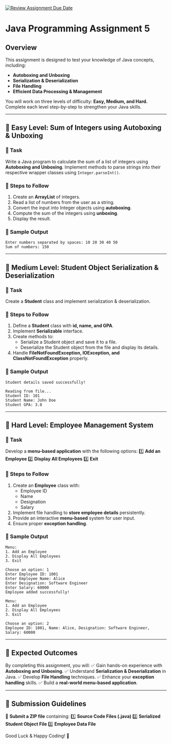 [![Review Assignment Due Date](https://classroom.github.com/assets/deadline-readme-button-22041afd0340ce965d47ae6ef1cefeee28c7c493a6346c4f15d667ab976d596c.svg)](https://classroom.github.com/a/AmSMW0kA)
# Java Programming Assignment 5

## Overview
This assignment is designed to test your knowledge of Java concepts, including:
- **Autoboxing and Unboxing**
- **Serialization & Deserialization**
- **File Handling**
- **Efficient Data Processing & Management**

You will work on three levels of difficulty: **Easy, Medium, and Hard.** Complete each level step-by-step to strengthen your Java skills.

---

## 📌 Easy Level: Sum of Integers using Autoboxing & Unboxing
### 🎯 Task
Write a Java program to calculate the sum of a list of integers using **Autoboxing and Unboxing**. Implement methods to parse strings into their respective wrapper classes using `Integer.parseInt()`.

### 🔹 Steps to Follow
1. Create an **ArrayList** of integers.
2. Read a list of numbers from the user as a string.
3. Convert the input into Integer objects using **autoboxing**.
4. Compute the sum of the integers using **unboxing**.
5. Display the result.

### 📄 Sample Output
```
Enter numbers separated by spaces: 10 20 30 40 50
Sum of numbers: 150
```

---

## 📌 Medium Level: Student Object Serialization & Deserialization
### 🎯 Task
Create a **Student** class and implement serialization & deserialization.

### 🔹 Steps to Follow
1. Define a **Student** class with **id, name, and GPA**.
2. Implement **Serializable** interface.
3. Create methods to:
   - Serialize a Student object and save it to a file.
   - Deserialize the Student object from the file and display its details.
4. Handle **FileNotFoundException, IOException, and ClassNotFoundException** properly.

### 📄 Sample Output
```
Student details saved successfully!

Reading from file...
Student ID: 101
Student Name: John Doe
Student GPA: 3.8
```

---

## 📌 Hard Level: Employee Management System
### 🎯 Task
Develop a **menu-based application** with the following options:
1️⃣ **Add an Employee**
2️⃣ **Display All Employees**
3️⃣ **Exit**

### 🔹 Steps to Follow
1. Create an **Employee** class with:
   - Employee ID
   - Name
   - Designation
   - Salary
2. Implement file handling to **store employee details** persistently.
3. Provide an interactive **menu-based** system for user input.
4. Ensure proper **exception handling**.

### 📄 Sample Output
```
Menu:
1. Add an Employee
2. Display All Employees
3. Exit

Choose an option: 1
Enter Employee ID: 1001
Enter Employee Name: Alice
Enter Designation: Software Engineer
Enter Salary: 60000
Employee added successfully!

Menu:
1. Add an Employee
2. Display All Employees
3. Exit

Choose an option: 2
Employee ID: 1001, Name: Alice, Designation: Software Engineer, Salary: 60000
```

---

## 🎯 Expected Outcomes
By completing this assignment, you will:
✅ Gain hands-on experience with **Autoboxing and Unboxing**.
✅ Understand **Serialization & Deserialization** in Java.
✅ Develop **File Handling** techniques.
✅ Enhance your **exception handling** skills.
✅ Build a **real-world menu-based application**.

---

## 📌 Submission Guidelines
📂 **Submit a ZIP file** containing:
1️⃣ **Source Code Files (.java)**
2️⃣ **Serialized Student Object File**
3️⃣ **Employee Data File**


Good Luck & Happy Coding! 🚀

